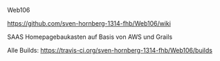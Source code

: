 Web106

https://github.com/sven-hornberg-1314-fhb/Web106/wiki

SAAS Homepagebaukasten auf Basis von AWS und Grails

Alle Builds:
https://travis-ci.org/sven-hornberg-1314-fhb/Web106/builds
